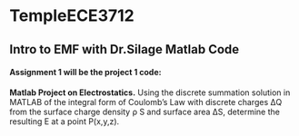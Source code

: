 # TempleECE3712
## Intro to EMF with Dr.Silage Matlab Code
#### Assignment 1 will be the project 1 code:
  **Matlab Project on Electrostatics.**
  Using the discrete summation solution in MATLAB of the integral form of Coulomb’s Law with discrete charges ΔQ from the surface charge density ρ S and surface area ΔS, determine the resulting E at a point P(x,y,z).
